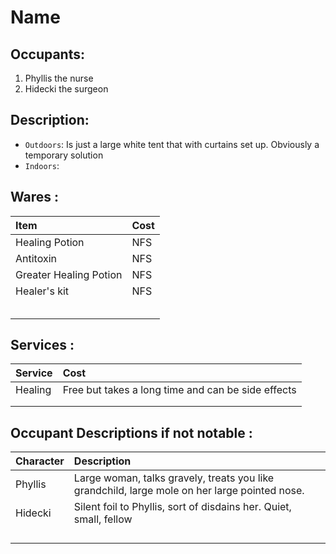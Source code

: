 # Name

## Occupants:
1. Phyllis the nurse
1. Hidecki the surgeon

## Description: 
- `Outdoors`: Is just a large white tent that with curtains set up. Obviously a temporary solution
- `Indoors`: 

## Wares : 
| Item     | Cost |
| :-- | :---- |
| Healing Potion   | NFS |
| Antitoxin   | NFS |
| Greater Healing Potion  | NFS |
| Healer's kit   | NFS |
|    | |
|    | |
|    | |
|    | |
|    | |


## Services : 
| Service | Cost |
| :-- | :---- |
| Healing  | Free but takes a long time and can be side effects |
|    | |
|    | |

## Occupant Descriptions if not notable :
| Character | Description |
| :-- | :---- |
| Phyllis | Large woman, talks gravely, treats you like grandchild, large mole on her large pointed nose.|
| Hidecki   | Silent foil to Phyllis, sort of disdains her. Quiet, small, fellow|
|    | |
|    | |
|    | |
|    | |
